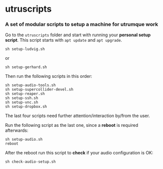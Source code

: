 # utruscripts

### A set of modular scripts to setup a machine for utrumque work

Go to the `utruscripts` folder and start with running your **personal setup script**. This script starts with `apt update` and `apt upgrade`.

`
sh setup-ludvig.sh
`

or

`
sh setup-gerhard.sh
`

Then run the following scripts in this order:

```
sh setup-audio-tools.sh
sh setup-supercollider-devel.sh
sh setup-reaper.sh
sh setup-ssh.sh
sh setup-vnc.sh
sh setup-dropbox.sh
```

The last four scripts need further attention/interaction by/from the user.

Run the following script as the last one, since a **reboot** is required afterwards:

```
sh setup-audio.sh
reboot
```

After the reboot run this script to **check** if your audio configuration is OK:

`
sh check-audio-setup.sh
`

